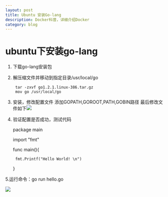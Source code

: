```yaml
---
layout: post
title: Ubuntu 安装Go-lang
description: Docker科普，详细介绍Docker
category: blog
---
```



ubuntu下安装go-lang
================



1. 下载go-lang安装包
       
1. 解压缩文件并移动到指定目录/usr/local/go
	
	    tar -zxvf go1.2.1.linux-386.tar.gz
    	mov go /usr/local/go
1. 安装，修改配置文件
添加GOPATH,GOROOT,PATH,GOBIN路径
最后修改文件如下![](http://i.imgur.com/P9wQChr.png)

1. 验证配置是否成功，测试代码


	package main
	
	import "fmt"
	
	func main(){

		fmt.Printf("Hello World! \n")
	
	}


5.运行命令：go run hello.go
	

![](http://i.imgur.com/nRIUXWm.png)
    